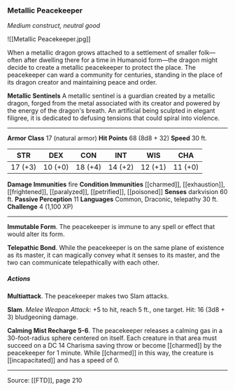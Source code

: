 ### Metallic Peacekeeper
_Medium construct, neutral good_

![[Metallic Peacekeeper.jpg]]

When a metallic dragon grows attached to a settlement of smaller folk—often after dwelling there for a time in Humanoid form—the dragon might decide to create a metallic peacekeeper to protect the place. The peacekeeper can ward a community for centuries, standing in the place of its dragon creator and maintaining peace and order.


**Metallic Sentinels** A metallic sentinel is a guardian created by a metallic dragon, forged from the metal associated with its creator and powered by the energy of the dragon's breath. An artificial being sculpted in elegant filigree, it is dedicated to defusing tensions that could spiral into violence.





---

**Armor Class** 17 (natural armor)
**Hit Points** 68 (8d8 + 32)
**Speed** 30 ft.

| STR     | DEX     | CON     | INT     | WIS     | CHA     |
|---------|---------|---------|---------|---------|---------|
| 17 (+3) | 10 (+0) | 18 (+4) | 14 (+2) | 12 (+1) | 11 (+0) |

**Damage Immunities** fire
**Condition Immunities** [[charmed]], [[exhaustion]], [[frightened]], [[paralyzed]], [[petrified]], [[poisoned]]
**Senses** darkvision 60 ft.
**Passive Perception** 11
**Languages** Common, Draconic, telepathy 30 ft.
**Challenge** 4 (1,100 XP)

---

**Immutable Form**. The peacekeeper is immune to any spell or effect that would alter its form.

**Telepathic Bond**. While the peacekeeper is on the same plane of existence as its master, it can magically convey what it senses to its master, and the two can communicate telepathically with each other.

##### Actions
**Multiattack**. The peacekeeper makes two Slam attacks.

**Slam**. _Melee Weapon Attack:_ +5 to hit, reach 5 ft., one target. Hit: 16 (3d8 + 3) bludgeoning damage.

**Calming Mist Recharge 5-6**. The peacekeeper releases a calming gas in a 30-foot-radius sphere centered on itself. Each creature in that area must succeed on a DC 14 Charisma saving throw or become [[charmed]] by the peacekeeper for 1 minute. While [[charmed]] in this way, the creature is [[incapacitated]] and has a speed of 0.


---

Source: [[FTD]], page 210